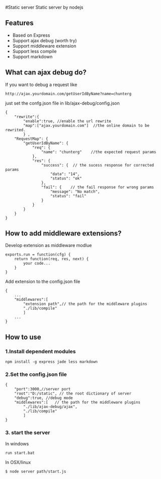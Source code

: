 #Static server
Static server by nodejs

## Features

  * Based on Express
  * Support ajax debug (worth try)
  * Support middleware extension
  * Support less compile
  * Support markdown

## What can ajax debug do?

If you want to debug a request like

```
http://ajax.yourdomain.com/getUserIdByName?name=chunterg
```

just set the confg.json file in lib/ajax-debug/config.json

```
{
	"rewrite":{
		"enable":true, //enable the url rewrite
		"map":["ajax.yourdomain.com"]  //the online domain to be rewrited.
		} ,
	"RequestMap": {
		"getUserIdByName": {
			"req": {
				"name": "chunterg"    //the expected request params
			},
			"res": {
				"success": {  // the sucess response for corrected params
					"data": "14",
					"status": "ok"
				},
				"fail": {    // the fail response for wrong params
					"message": "No match",
					"status": "fail"
				}
			}
		}
	}
}
```
## How to add middleware extensions?
Develop extension as middleware modlue

```
exports.run = function(cfg) {
	return function(req, res, next) {
		your code...
	}
}
```

Add extension to the config.json file 

```
{
	...
	"middlewares":[   
		"extension path",// the path for the middleware plugins
		"./lib/compile"
		]
	...
}
```

## How to use
### 1.Install dependent modules
```
npm install -g express jade less markdown
```

### 2.Set the config.json file
```
{
 	"port":3000,//server port
	"root":"D:/static", // the root dictionary of server
	"debug":true, //debug mode
	"middlewares":[   // the path for the middleware plugins
		"./lib/ajax-debug/ajax",
		"./lib/compile"
		]
}
```

### 3. start the server
In windows
```
run start.bat
```

In OSX/linux
```
$ node server path/start.js
```
